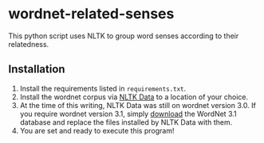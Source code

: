 # wordnet-related-senses
This python script uses NLTK to group word senses according to their relatedness.


## Installation

1. Install the requirements listed in `requirements.txt`.
2. Install the wordnet corpus via [NLTK Data](http://www.nltk.org/data.html) to a location of your choice.
3. At the time of this writing, NLTK Data was still on wordnet version 3.0. If you require wordnet version 3.1, simply [download](https://wordnet.princeton.edu/wordnet/download/current-version/) the WordNet 3.1 database and replace the files installed by NLTK Data with them.
4. You are set and ready to execute this program!
